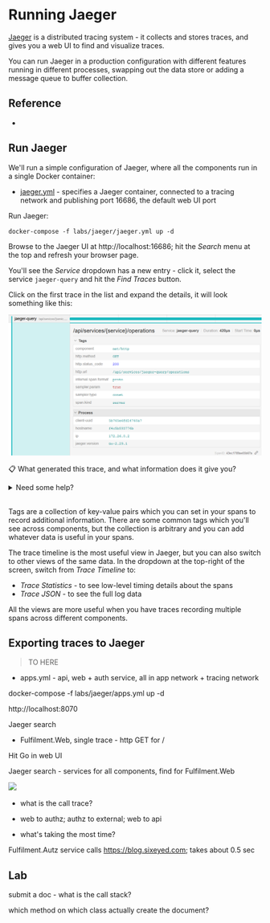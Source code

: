 # Running Jaeger

[Jaeger]() is a distributed tracing system - it collects and stores traces, and gives you a web UI to find and visualize traces.

You can run Jaeger in a production configuration with different features running in different processes, swapping out the data store or adding a message queue to buffer collection. 

## Reference

- 

## Run Jaeger

We'll run a simple configuration of Jaeger, where all the components run in a single Docker container:

- [jaeger.yml](./jaeger.yml) - specifies a Jaeger container, connected to a tracing network and publishing port 16686, the default web UI port

Run Jaeger:

```
docker-compose -f labs/jaeger/jaeger.yml up -d
```

Browse to the Jaeger UI at http://localhost:16686; hit the _Search_ menu at the top and refresh your browser page.

You'll see the _Service_ dropdown has a new entry - click it, select the service `jaeger-query` and hit the _Find Traces_ button.

Click on the first trace in the list and expand the details, it will look something like this:

![](../../img/jaeger-query-span.png)

📋 What generated this trace, and what information does it give you?

<details>
  <summary>Need some help?</summary>

Jaeger records traces itself - we're seeing the call to the API from the web UI to list the operations that have been stored.

There's a single span in the trace, so the API responds without making any further HTTP calls.

The span records tags which are very similar to the ones we've seen from the [tracing lab](../tracing/README.md) exercises, things like:

- http.method: GET
- http.status_code: 200
- span.kind: server

</details><br/>

Tags are a collection of key-value pairs which you can set in your spans to record additional information. There are some common tags which you'll see across components, but the collection is arbitrary and you can add whatever data is useful in your spans.

The trace timeline is the most useful view in Jaeger, but you can also switch to other views of the same data. In the dropdown at the top-right of the screen, switch from _Trace Timeline_ to:

- _Trace Statistics_ - to see low-level timing details about the spans
- _Trace JSON_ - to see the full log data

All the views are more useful when you have traces recording multiple spans across different components.

## Exporting traces to Jaeger

> TO HERE

- apps.yml - api, web + auth service, all in app network + tracing network

docker-compose -f labs/jaeger/apps.yml up -d

http://localhost:8070

Jaeger search

- Fulfilment.Web, single trace - http GET for /

Hit Go in web UI


Jaeger search - services for all components, find for Fulfilment.Web

![](../img/jaeger-web-trace.png)

- what is the call trace?

- web to authz; authz to external; web to api
- what's taking the most time?

Fulfilment.Autz service calls https://blog.sixeyed.com; takes about 0.5 sec


## Lab

submit a doc - what is the call stack?

which method on which class actually create the document?
